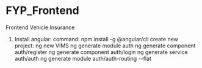 # FYP_Frontend
Frontend Vehicle Insurance
1) Install angular: 
command: npm install -g @angular/cli
create new project: 
ng new VIMS
ng generate module auth
ng generate component auth/register
ng generate component auth/login
ng generate service auth/auth
ng generate module auth/auth-routing --flat
